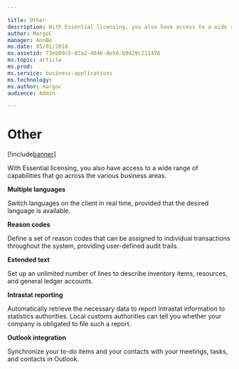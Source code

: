 ```yaml
---

title: Other
description: With Essential licensing, you also have access to a wide range of capabilities that go across the various business areas.
author: MargoC
manager: AnnBe
ms.date: 05/01/2018
ms.assetid: 73eb89c5-02a2-4046-8e56-b9429c211476
ms.topic: article
ms.prod: 
ms.service: business-applications
ms.technology: 
ms.author: margoc
audience: Admin

---
```

#  Other




[!include[banner](../../../includes/banner.md)]

With Essential licensing, you also have access to a wide range of capabilities
that go across the various business areas.

**Multiple languages**

Switch languages on the client in real time, provided that the desired language
is available.

**Reason codes**

Define a set of reason codes that can be assigned to individual transactions
throughout the system, providing user-defined audit trails.

**Extended text**

Set up an unlimited number of lines to describe inventory items, resources, and
general ledger accounts.

**Intrastat reporting**

Automatically retrieve the necessary data to report Intrastat information to
statistics authorities. Local customs authorities can tell you whether your
company is obligated to file such a report.

**Outlook integration**

Synchronize your to-do items and your contacts with your meetings, tasks, and
contacts in Outlook.
